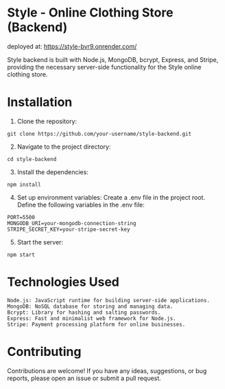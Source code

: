 # Style - Online Clothing Store (Backend)

deployed at: https://style-bvr9.onrender.com/

Style backend is built with Node.js, MongoDB, bcrypt, Express, and Stripe, providing the necessary server-side functionality for the Style online clothing store.

# Installation

1. Clone the repository:
```shell
git clone https://github.com/your-username/style-backend.git
```
2. Navigate to the project directory:
```shell
cd style-backend
```
3. Install the dependencies:
```shell
npm install
```
4. Set up environment variables:
    Create a .env file in the project root.
    Define the following variables in the .env file:
```shell
PORT=5500
MONGODB_URI=your-mongodb-connection-string
STRIPE_SECRET_KEY=your-stripe-secret-key
```
5. Start the server:
```shell
npm start
```

# Technologies Used

    Node.js: JavaScript runtime for building server-side applications.
    MongoDB: NoSQL database for storing and managing data.
    Bcrypt: Library for hashing and salting passwords.
    Express: Fast and minimalist web framework for Node.js.
    Stripe: Payment processing platform for online businesses.

# Contributing

Contributions are welcome! If you have any ideas, suggestions, or bug reports, please open an issue or submit a pull request.
